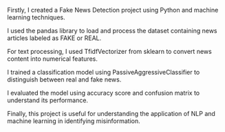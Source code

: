 Firstly, I created a Fake News Detection project using Python and machine learning techniques.

I used the pandas library to load and process the dataset containing news articles labeled as FAKE or REAL.

For text processing, I used TfidfVectorizer from sklearn to convert news content into numerical features.

I trained a classification model using PassiveAggressiveClassifier to distinguish between real and fake news.

I evaluated the model using accuracy score and confusion matrix to understand its performance.

Finally, this project is useful for understanding the application of NLP and machine learning in identifying misinformation.
